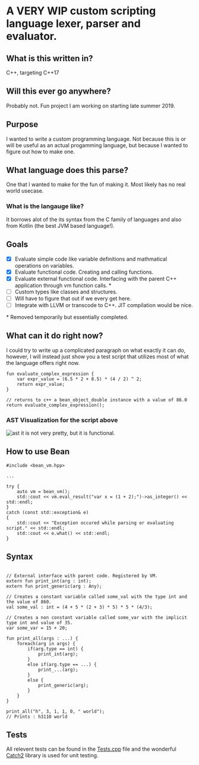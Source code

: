 # A VERY WIP custom scripting language lexer, parser and evaluator.
## What is this written in?
C++, targeting C++17
## Will this ever go anywhere?
Probably not. Fun project I am working on starting late summer 2019.
## Purpose
I wanted to write a custom programming language. Not because this is or will be useful as an actual progamming language, but because I wanted to figure out how to make one.


## What language does this parse?
One that I wanted to make for the fun of making it.  Most likely has no real world usecase.
### What is the langauge like?
It borrows alot of the its syntax from the C family of languages and also from Kotlin (the best JVM based language!).
## Goals
- [x] Evaluate simple code like variable definitions and mathmatical operations on variables.
- [x] Evaluate functional code. Creating and calling functions.
- [x] Evaluate external functional code. Interfacing with the parent C++ application through vm function calls. \* 
- [ ] Custom types like classes and structures.
- [ ] Will have to figure that out if we every get here.
- [ ] Integrate with LLVM or transcode to C++. JIT compilation would be nice.

\* Removed temporarily but essentially completed.

## What can it do right now?
I could try to write up a complicated paragraph on what exactly it can do, however, I will instead just show you a test script that utilizes most of what the language offers right now.

```
fun evaluate_complex_expression {
    var expr_value = (6.5 * 2 + 8.5) * (4 / 2) ^ 2;
    return expr_value;
}

// returns to c++ a bean_object_double instance with a value of 86.0
return evaluate_complex_expression();
```

### AST Visualization for the script above

![ast](https://i.imgur.com/6v4bcqb.png)
it is not very pretty, but it is functional.

## How to use Bean

```
#include <bean_vm.hpp>

...

try {
    auto vm = bean_vm();
    std::cout << vm.eval_result("var x = (1 + 2);")->as_integer() << std::endl;
}
catch (const std::exception& e)
{
	std::cout << "Exception occured while parsing or evaluating script." << std::endl;
	std::cout << e.what() << std::endl;
}
```

## Syntax
```

// External interface with parent code. Registered by VM.
extern fun print_int(arg : int);
extern fun print_generic(arg : Any);

// Creates a constant variable called some_val with the type int and the value of 860.
val some_val : int = (4 + 5 * (2 + 3) * 5) * 5 * (4/3);

// Creates a non constant variable called some_var with the implicit type int and value of 35.
var some_var = 15 + 20;

fun print_all(args : ...) {
    foreach(arg in args) {
        if(arg.type == int) {
            print_int(arg);
        }
        else if(arg.type == ...) {
            print_...(arg);
        }
        else {
            print_generic(arg);
        }
    }
}

print_all("h", 3, 1, 1, 0, " world");
// Prints : h3110 world

```

## Tests

All relevent tests can be found in the [Tests.cpp](https://github.com/maxkunes/bean/blob/master/tests.cpp) file and the wonderful [Catch2](https://github.com/catchorg/Catch2) library is used for unit testing.
